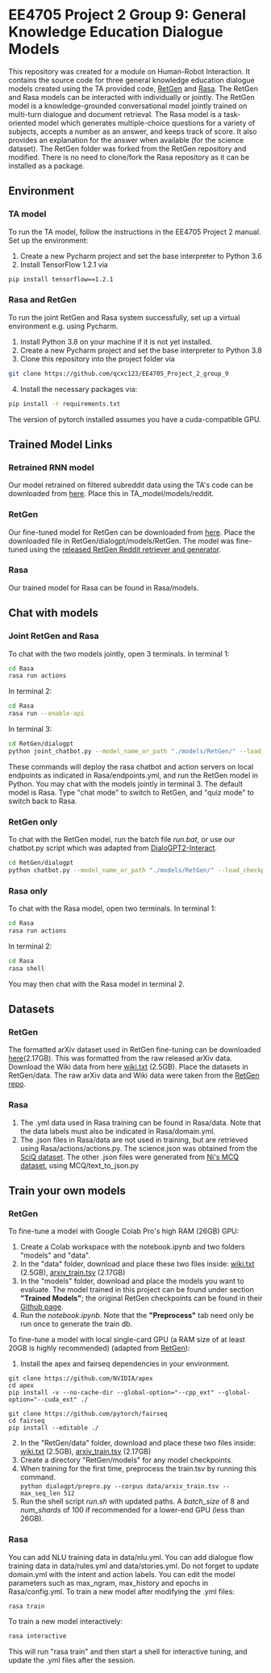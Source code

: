 # EE4705 Project 2 Group 9: General Knowledge Education Dialogue Models

This repository was created for a module on Human-Robot Interaction. It contains the source code for three general knowledge education dialogue models created using the TA provided code, [RetGen](https://github.com/dreasysnail/RetGen) and [Rasa](https://github.com/RasaHQ/rasa). The RetGen and Rasa models can be interacted with individually or jointly.
The RetGen model is a knowledge-grounded conversational model jointly trained on multi-turn dialogue and document retrieval.
The Rasa model is a task-oriented model which generates multiple-choice questions for a variety of subjects, accepts a number as an answer, and keeps track of score.
It also provides an explanation for the answer when available (for the science dataset).
The RetGen folder was forked from the RetGen repository and modified. There is no need to clone/fork the Rasa repository as it can be installed as a package.

## Environment
### TA model
To run the TA model, follow the instructions in the EE4705 Project 2 manual. Set up the environment:
1. Create a new Pycharm project and set the base interpreter to Python 3.6
2. Install TensorFlow 1.2.1 via
```bash
pip install tensorflow==1.2.1
```
### Rasa and RetGen
To run the joint RetGen and Rasa system successfully, set up a virtual environment e.g. using Pycharm.
1. Install Python 3.8 on your machine if it is not yet installed.
2. Create a new Pycharm project and set the base interpreter to Python 3.8
3. Clone this repository into the project folder via
```bash
git clone https://github.com/qcxc123/EE4705_Project_2_group_9
```
4. Install the necessary packages via:
```bash
pip install -r requirements.txt
```
The version of pytorch installed assumes you have a cuda-compatible GPU.


## Trained Model Links
### Retrained RNN model
Our model retrained on filtered subreddit data using the TA's code can be downloaded from [here](https://drive.google.com/file/d/1Wb9qJoua_pZz_nOFsCeEYBPySpN6IMPE/view?usp=sharing). Place this in TA_model/models/reddit.

### RetGen
Our fine-tuned model for RetGen can be downloaded from [here](https://drive.google.com/file/d/1-ySMdWy-GN82H9J2pD9PP1kQoWwaITCU/view?usp=sharing). Place the downloaded file in RetGen/dialogpt/models/RetGen. The model was fine-tuned using the [released RetGen Reddit retriever and generator](https://github.com/dreasysnail/RetGen).
### Rasa
Our trained model for Rasa can be found in Rasa/models.

## Chat with models
### Joint RetGen and Rasa
To chat with the two models jointly, open 3 terminals.
In terminal 1:
```bash
cd Rasa
rasa run actions
```
In terminal 2:
```bash
cd Rasa
rasa run --enable-api
```
In terminal 3:
```bash
cd RetGen/dialogpt
python joint_chatbot.py --model_name_or_path "./models/RetGen/" --load_checkpoint "./models/RetGen/generator-pretrain-step-1200.pkl" --max_history -2 --top_k 500 --generation_length 30
```
These commands will deploy the rasa chatbot and action servers on local endpoints as indicated in Rasa/endpoints.yml, and run the RetGen model in Python. You may chat with the models jointly in terminal 3. The default model is Rasa. Type "chat mode" to switch to RetGen, and "quiz mode" to switch back to Rasa.

### RetGen only
To chat with the RetGen model, run the batch file *run.bat*, or use our chatbot.py script which was adapted from [DialoGPT2-Interact](https://github.com/andreamad8/DialoGPT2-Interact).
```bash
cd RetGen/dialogpt
python chatbot.py --model_name_or_path "./models/RetGen/" --load_checkpoint "./models/RetGen/generator-pretrain-step-1200.pkl" --max_history -2 --top_k 500 --generation_length 30
```
### Rasa only
To chat with the Rasa model, open two terminals.
In terminal 1:
```bash
cd Rasa
rasa run actions
```
In terminal 2:
```bash
cd Rasa
rasa shell
```
You may then chat with the Rasa model in terminal 2.

## Datasets
### RetGen
The formatted arXiv dataset used in RetGen fine-tuning can be downloaded [here](https://drive.google.com/file/d/17RKwIEisJPspZfUsuVoD4Uw9glH2yL3o/view?usp=sharing)(2.17GB). This was formatted from the raw released arXiv data. Download the Wiki data from here [wiki.txt](https://yizzhang.blob.core.windows.net/gdpt/RetGen_local/data/wiki.txt?sv=2019-10-10&st=2021-10-27T22%3A08%3A54Z&se=2025-10-28T22%3A08%3A00Z&sr=b&sp=r&sig=lfJIG1Is5i6XnWmbbyg3HcjFsL4ssNIfJygzf6OGnwI%3D) (2.5GB). Place the datasets in RetGen/data. The raw arXiv data and Wiki data were taken from the [RetGen repo](https://github.com/dreasysnail/RetGen). 

### Rasa
1. The .yml data used in Rasa training can be found in Rasa/data. Note that the data labels must also be indicated in Rasa/domain.yml.
2. The .json files in Rasa/data are not used in training, but are retrieved using Rasa/actions/actions.py. The science.json was obtained from the [SciQ dataset](https://allenai.org/data/sciq ). The other .json files were generated from [Ni's MCQ dataset](https://www3.cs.stonybrook.edu/~chni/post/mcq-dataset/), using MCQ/text_to_json.py

## Train your own models
### RetGen
To fine-tune a model with Google Colab Pro's high RAM (26GB) GPU:
1. Create a Colab workspace with the notebook.ipynb and two folders "models" and "data".
2. In the "data" folder, download and place these two files inside: [wiki.txt](https://yizzhang.blob.core.windows.net/gdpt/RetGen_local/data/wiki.txt?sv=2019-10-10&st=2021-10-27T22%3A08%3A54Z&se=2025-10-28T22%3A08%3A00Z&sr=b&sp=r&sig=lfJIG1Is5i6XnWmbbyg3HcjFsL4ssNIfJygzf6OGnwI%3D) (2.5GB), [arxiv_train.tsv](https://drive.google.com/file/d/17RKwIEisJPspZfUsuVoD4Uw9glH2yL3o/view?usp=sharing) (2.17GB)
3. In the "models" folder, download and place the models you want to evaluate. The model trained in this project can be found under section **"Trained Models"**; the original RetGen checkpoints can be found in their [Github page](https://github.com/dreasysnail/RetGen).
4. Run the *notebook.ipynb*. Note that the **"Preprocess"** tab need only be run once to generate the train db.

To fine-tune a model with local single-card GPU (a RAM size of at least 20GB is highly recommended) (adapted from [RetGen](https://github.com/dreasysnail/RetGen)):
1. Install the apex and fairseq dependencies in your environment.
```
git clone https://github.com/NVIDIA/apex
cd apex
pip install -v --no-cache-dir --global-option="--cpp_ext" --global-option="--cuda_ext" ./
```
```
git clone https://github.com/pytorch/fairseq
cd fairseq
pip install --editable ./
```
2. In the "RetGen/data" folder, download and place these two files inside: [wiki.txt](https://yizzhang.blob.core.windows.net/gdpt/RetGen_local/data/wiki.txt?sv=2019-10-10&st=2021-10-27T22%3A08%3A54Z&se=2025-10-28T22%3A08%3A00Z&sr=b&sp=r&sig=lfJIG1Is5i6XnWmbbyg3HcjFsL4ssNIfJygzf6OGnwI%3D) (2.5GB), [arxiv_train.tsv](https://drive.google.com/file/d/17RKwIEisJPspZfUsuVoD4Uw9glH2yL3o/view?usp=sharing) (2.17GB)
3. Create a directory "RetGen/models" for any model checkpoints.
4. When training for the first time, preprocess the train.tsv by running this command. \
```python dialogpt/prepro.py --corpus data/arxiv_train.tsv --max_seq_len 512```
5. Run the shell script *run.sh* with updated paths. A *batch_size* of 8 and *num_shards* of 100 if recommended for a lower-end GPU (less than 26GB).

### Rasa
You can add NLU training data in data/nlu.yml.
You can add dialogue flow training data in data/rules.yml and data/stories.yml.
Do not forget to update domain.yml with the intent and action labels.
You can edit the model parameters such as max_ngram, max_history and epochs in Rasa/config.yml.
To train a new model after modifying the .yml files:
```bash
rasa train
```
To train a new model interactively:
```bash
rasa interactive
```
This will run "rasa train" and then start a shell for interactive tuning, and update the .yml files after the session.
